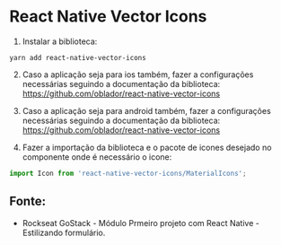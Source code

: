 # React Native Vector Icons

1. Instalar a biblioteca:
```
yarn add react-native-vector-icons 
```

2. Caso a aplicação seja para ios também, fazer a configurações necessárias seguindo a documentação da biblioteca:
https://github.com/oblador/react-native-vector-icons

3. Caso a aplicação seja para android também, fazer a configurações necessárias seguindo a documentação da biblioteca:
https://github.com/oblador/react-native-vector-icons

4. Fazer a importação da biblioteca e o pacote de icones desejado no componente onde é necessário o icone:
```javascript
import Icon from 'react-native-vector-icons/MaterialIcons';
```

## Fonte:
- Rockseat GoStack - Módulo Prmeiro projeto com React Native - Estilizando formulário. 
